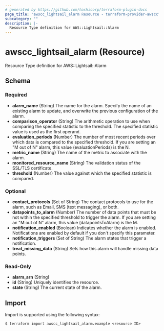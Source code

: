 ```yaml
---
# generated by https://github.com/hashicorp/terraform-plugin-docs
page_title: "awscc_lightsail_alarm Resource - terraform-provider-awscc"
subcategory: ""
description: |-
  Resource Type definition for AWS::Lightsail::Alarm
---
```


# awscc_lightsail_alarm (Resource)

Resource Type definition for AWS::Lightsail::Alarm



<!-- schema generated by tfplugindocs -->
## Schema

### Required

- **alarm_name** (String) The name for the alarm. Specify the name of an existing alarm to update, and overwrite the previous configuration of the alarm.
- **comparison_operator** (String) The arithmetic operation to use when comparing the specified statistic to the threshold. The specified statistic value is used as the first operand.
- **evaluation_periods** (Number) The number of most recent periods over which data is compared to the specified threshold. If you are setting an "M out of N" alarm, this value (evaluationPeriods) is the N.
- **metric_name** (String) The name of the metric to associate with the alarm.
- **monitored_resource_name** (String) The validation status of the SSL/TLS certificate.
- **threshold** (Number) The value against which the specified statistic is compared.

### Optional

- **contact_protocols** (Set of String) The contact protocols to use for the alarm, such as Email, SMS (text messaging), or both.
- **datapoints_to_alarm** (Number) The number of data points that must be not within the specified threshold to trigger the alarm. If you are setting an "M out of N" alarm, this value (datapointsToAlarm) is the M.
- **notification_enabled** (Boolean) Indicates whether the alarm is enabled. Notifications are enabled by default if you don't specify this parameter.
- **notification_triggers** (Set of String) The alarm states that trigger a notification.
- **treat_missing_data** (String) Sets how this alarm will handle missing data points.

### Read-Only

- **alarm_arn** (String)
- **id** (String) Uniquely identifies the resource.
- **state** (String) The current state of the alarm.

## Import

Import is supported using the following syntax:

```shell
$ terraform import awscc_lightsail_alarm.example <resource ID>
```

